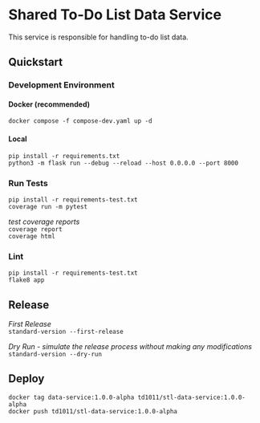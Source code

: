 # Shared To-Do List Data Service
This service is responsible for handling to-do list data.

## Quickstart
### Development Environment

#### Docker (recommended)
`docker compose -f compose-dev.yaml up -d`  

#### Local
`pip install -r requirements.txt`  
`python3 -m flask run --debug --reload --host 0.0.0.0 --port 8000`  

### Run Tests
`pip install -r requirements-test.txt`  
`coverage run -m pytest`

*test coverage reports*  
`coverage report`  
`coverage html`

### Lint
`pip install -r requirements-test.txt`  
`flake8 app`  

## Release
*First Release*  
`standard-version --first-release`  

*Dry Run - simulate the release process without making any modifications*  
`standard-version --dry-run`  

## Deploy
`docker tag data-service:1.0.0-alpha td1011/stl-data-service:1.0.0-alpha`  
`docker push td1011/stl-data-service:1.0.0-alpha`  
